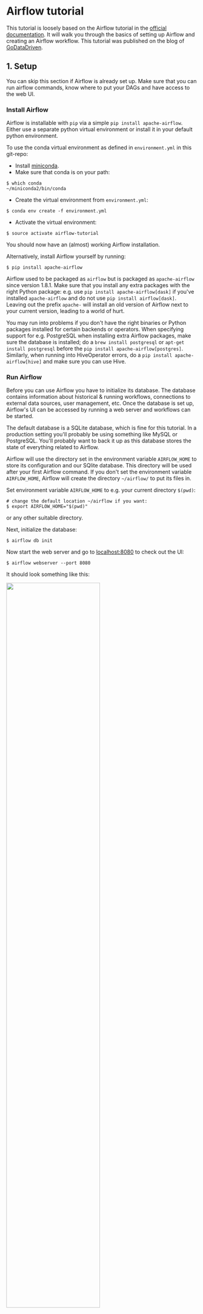 # Airflow tutorial

This tutorial is loosely based on the Airflow tutorial in the [official documentation](https://pythonhosted.org/airflow/tutorial.html).
It will walk you through the basics of setting up Airflow and creating an Airflow workflow.
This tutorial was published on the blog of [GoDataDriven](https://blog.godatadriven.com/practical-airflow-tutorial).


## 1. Setup

You can skip this section if Airflow is already set up.
Make sure that you can run airflow commands, know where to put your DAGs and have access to the web UI.


### Install Airflow

Airflow is installable with `pip` via a simple `pip install apache-airflow`.
Either use a separate python virtual environment or install it in your default python environment.

To use the conda virtual environment as defined in `environment.yml` in this git-repo:

* Install [miniconda](http://conda.pydata.org/miniconda.html).
* Make sure that conda is on your path:

```{bash}
$ which conda
~/miniconda2/bin/conda
```

* Create the virtual environment from `environment.yml`:

```{bash}
$ conda env create -f environment.yml
```

* Activate the virtual environment:

```{bash}
$ source activate airflow-tutorial
```

You should now have an (almost) working Airflow installation.

Alternatively, install Airflow yourself by running:

```{bash}
$ pip install apache-airflow
```

Airflow used to be packaged as `airflow` but is packaged as `apache-airflow` since version 1.8.1.
Make sure that you install any extra packages with the right Python package: e.g. use `pip install apache-airflow[dask]` if you've installed `apache-airflow` and do not use `pip install airflow[dask]`.
Leaving out the prefix `apache-` will install an old version of Airflow next to your current version, leading to a world of hurt.

You may run into problems if you don't have the right binaries or Python packages installed for certain backends or operators.
When specifying support for e.g. PostgreSQL when installing extra Airflow packages, make sure the database is installed; do a `brew install postgresql` or `apt-get install postgresql` before the `pip install apache-airflow[postgres]`.
Similarly, when running into HiveOperator errors, do a `pip install apache-airflow[hive]` and make sure you can use Hive.

### Run Airflow

Before you can use Airflow you have to initialize its database.
The database contains information about historical & running workflows, connections to external data sources, 
user management, etc.
Once the database is set up, Airflow's UI can be accessed by running a web server and workflows can be started.

The default database is a SQLite database, which is fine for this tutorial.
In a production setting you'll probably be using something like MySQL or PostgreSQL.
You'll probably want to back it up as this database stores the state of everything related to Airflow.

Airflow will use the directory set in the environment variable `AIRFLOW_HOME` to store its configuration and our SQlite database.
This directory will be used after your first Airflow command.
If you don't set the environment variable `AIRFLOW_HOME`, Airflow will create the directory `~/airflow/` to put its files in.

Set environment variable `AIRFLOW_HOME` to e.g. your current directory `$(pwd)`:

```{bash}
# change the default location ~/airflow if you want:
$ export AIRFLOW_HOME="$(pwd)"
```

or any other suitable directory.

Next, initialize the database:

```{bash}
$ airflow db init
```

Now start the web server and go to [localhost:8080](http://localhost:8080/) to check out the UI:

```{bash}
$ airflow webserver --port 8080
```

It should look something like this:

<img src="https://airflow.incubator.apache.org/_images/dags.png" style="width: 70%;"/>

With the web server running workflows can be started from a new terminal window.
Open a new terminal, activate the virtual environment and set the environment variable `AIRFLOW_HOME` for this terminal as well:

```{bash}
$ source activate airflow-tutorial
$ export AIRFLOW_HOME="$(pwd)"
```

Make sure that you're an in the same directory as before when using `$(pwd)`.

Run a supplied example:

```{bash}
$ airflow run example_bash_operator runme_0 2017-07-01
```

And check in the web UI that it has run by going to Browse -> Task Instances.

This concludes all the setting up that you need for this tutorial.

### Tips

* Both Python 2 and 3 are be supported by Airflow.
However, some of the lesser used parts (e.g. operators in `contrib`) might not support Python 3. 
* For more information on configuration check the sections on [Configuration](https://airflow.incubator.apache.org/configuration.html) and [Security](https://airflow.incubator.apache.org/security.html) of the Airflow documentation.
* Check the [Airflow repository](https://github.com/apache/incubator-airflow/tree/master/scripts) for `upstart` and `systemd` templates.
* Airflow logs extensively, so pick your log folder carefully.
* Set the timezone of your production machine to UTC: Airflow assumes it's UTC.


## 2. Workflows

We'll create a workflow by specifying actions as a Directed Acyclic Graph (DAG) in Python.
The tasks of a workflow make up a Graph; the graph is Directed because the tasks are ordered; and we don't want to get stuck in an eternal loop so the graph also has to be Acyclic.

The figure below shows an example of a DAG:

<img src="https://airflow.incubator.apache.org/_images/subdag_before.png" style="width: 70%;"/>

The DAG of this tutorial is a bit easier.
It will consist of the following tasks:

* print `'hello'`
* wait 5 seconds
* print `'world` 

and we'll plan daily execution of this workflow.


### Create a DAG file

Go to the folder that you've designated to be your `AIRFLOW_HOME` and find the DAGs folder located in subfolder `dags/` (if you cannot find, check the setting `dags_folder` in `$AIRFLOW_HOME/airflow.cfg`).
Create a Python file with the name `airflow_tutorial.py` that will contain your DAG.
Your workflow will automatically be picked up and scheduled to run.

First we'll configure settings that are shared by all our tasks.
Settings for tasks can be passed as arguments when creating them, but we can also pass a dictionary with default values to the DAG.
This allows us to share default arguments for all the tasks in our DAG is the best place to set e.g. the owner and start date of our DAG.

Add the following import and dictionary to `airflow_tutorial.py` to specify the owner, start time, and retry settings that are shared by our tasks:


### Configure common settings

```{python}
import datetime as dt

default_args = {
    'owner': 'me',
    'start_date': dt.datetime(2017, 6, 1),
    'retries': 1,
    'retry_delay': dt.timedelta(minutes=5),
}
```

These settings tell Airflow that this workflow is owned by `'me'`, that the workflow is valid since June 1st of 2017, it should not send emails and it is allowed to retry the workflow once if it fails with a delay of 5 minutes.
Other common default arguments are email settings on failure and the end time.


### Create the DAG

We'll now create a DAG object that will contain our tasks.

Name it `airflow_tutorial_v01` and pass `default_args`:

```{python}
from airflow import DAG

with DAG('airflow_tutorial_v01',
         default_args=default_args, 
         schedule_interval='0 * * * *',
         ) as dag:
```

With `schedule_interval='0 0 * * *'` we've specified a run at every hour 0; the DAG will run each day at 00:00.
See [crontab.guru](https://crontab.guru/#0_*_*_*_*) for help deciphering cron schedule expressions.
Alternatively, you can use strings like `'@daily'` and `'@hourly'`.

We've used a [context manager](https://jeffknupp.com/blog/2016/03/07/python-with-context-managers/) to create a DAG (new since 1.8).
All the tasks for the DAG should be indented to indicate that they are part of this DAG.
Without this context manager you'd have to set the `dag` parameter for each of your tasks.

Airflow will generate DAG runs from the `start_date` with the specified `schedule_interval`.
Once a DAG is active, Airflow continuously checks in the database if all the DAG runs have successfully ran since the `start_date`.
Any missing DAG runs are automatically scheduled.
When you initialize on 2016-01-04 a DAG with a `start_date` at 2016-01-01 and a daily `schedule_interval`, Airflow will schedule DAG runs for all the days between 2016-01-01 and 2016-01-04.

A run starts _after_ the time for the run has passed.
The time for which the workflow runs is called the `execution_date`.
The daily workflow for 2016-06-02 runs after 2016-06-02 23:59 and the hourly workflow for 2016-07-03 01:00 starts after 2016-07-03 01:59.

From the ETL viewpoint this makes sense: you can only process the daily data for a day after it has passed.
This can, however, ask for some juggling with date for other workflows.
For Machine Learning models you may want to use all the data up to a given date, you'll have to add the `schedule_interval` to your `execution_date` somewhere in the workflow logic.

Because Airflow saves all the (scheduled) DAG runs in its database, you should not change the `start_date` and `schedule_interval` of a DAG.
Instead, up the version number of the DAG (e.g. `airflow_tutorial_v02`) and avoid running unnecessary tasks by using the web interface or command line tools

Timezones and especially daylight savings can mean trouble when scheduling things, so keep your Airflow machine in UTC.
You don't want to skip an hour because daylight savings kicks in (or out).


### Create the tasks

Tasks are represented by operators that either perform an action, transfer data, or sense if something has been done.
Examples of actions are running a bash script or calling a Python function; of transfers are copying tables between databases or uploading a file; and of sensors are checking if a file exists or data has been added to a database.

We'll create a workflow consisting of three tasks: we'll print 'hello', wait for 10 seconds and finally print 'world'. 
The first two are done with the `BashOperator` and the latter with the `PythonOperator`.
Give each operator an unique task ID and something to do:

```{python}
    from airflow.operators.bash_operator import BashOperator
    from airflow.operators.python_operator import PythonOperator
    
    def print_world():
        print('world')

    print_hello = BashOperator(task_id='print_hello', 
                               bash_command='echo "hello"')
    sleep = BashOperator(task_id='sleep',
                         bash_command='sleep 5')
    print_world = PythonOperator(task_id='print_world',
                                 python_callable=print_world)
```

Note how we can pass bash commands in the `BashOperator` and that the `PythonOperator` asks for a Python function that can be called.

Dependencies in tasks are added by setting other actions as upstream (or downstream). 
Link the operations in a chain so that `sleep` will be run after `print_hello` and is followed by `print_world`; `print_hello` -> `sleep` -> `print_world`:

```{python}
print_hello >> sleep >> print_world
```

After rearranging the code your final DAG should look something like:

```{python}
import datetime as dt

from airflow import DAG
from airflow.operators.bash_operator import BashOperator
from airflow.operators.python_operator import PythonOperator


def print_world():
    print('world')


default_args = {
    'owner': 'me',
    'start_date': dt.datetime(2017, 6, 1),
    'retries': 1,
    'retry_delay': dt.timedelta(minutes=5),
}


with DAG('airflow_tutorial_v01',
         default_args=default_args,
         schedule_interval='0 * * * *',
         ) as dag:

    print_hello = BashOperator(task_id='print_hello',
                               bash_command='echo "hello"')
    sleep = BashOperator(task_id='sleep',
                         bash_command='sleep 5')
    print_world = PythonOperator(task_id='print_world',
                                 python_callable=print_world)


print_hello >> sleep >> print_world
```


### Test the DAG

First check that DAG file contains valid Python code by executing the file with Python:

```{bash}
$ python airflow_tutorial.py
```

You can manually test a single task for a given `execution_date` with `airflow test`:

```{bash}
$ airflow test airflow_tutorial_v01 print_world 2017-07-01
```

This runs the task locally as if it was for 2017-07-01, ignoring other tasks and without communicating to the database.


### Activate the DAG

Now that you're confident that your dag works, let's set it to run automatically! To do so, the scheduler needs to be turned on; the scheduler monitors all tasks and all DAGs and triggers the task instances whose dependencies have been met. Open a new terminal, activate the virtual environment and set the environment variable `AIRFLOW_HOME` for this terminal, and type

```bash
$ airflow scheduler
```

Once the scheduler is up and running, refresh the DAGs page in the web UI. You should see `airflow_tutorial_v01` in the list of DAGs with an on/off switch next to it. Turn on the DAG in the web UI and sit back while Airflow starts backfilling the dag runs!


### Tips 

* Make your DAGs idempotent: rerunning them should give the same results.
* Use the the cron notation for `schedule_interval` instead of `@daily` and `@hourly`. 
`@daily` and `@hourly` always run after respectively midnight and the full hour, regardless of the hour/minute specified.
* Manage your connections and secrets with the [Connections](https://airflow.incubator.apache.org/configuration.html#connections) and/or [Variables](https://airflow.incubator.apache.org/ui.html#variable-view).


## 3. Exercises

You now know the basics of setting up Airflow, creating a DAG and turning it on; time to go deeper!

* Change the interval to every 30 minutes.
* Use a sensor to add a delay of 5 minutes before starting. 
* Implement templating for the `BashOperator`: print the `execution_date` instead of `'hello'` (check out the [original tutorial](https://airflow.incubator.apache.org/tutorial.html#templating-with-jinja) and the [example DAG](https://github.com/apache/incubator-airflow/blob/master/airflow/example_dags/example_bash_operator.py)).
* Implement templating for the `PythonOperator`: print the `execution_date` with one hour added in the function `print_world()` (check out the documentation of the [`PythonOperator`](https://airflow.incubator.apache.org/code.html#airflow.operators.PythonOperator)).


## 4. Resources

* [Data Pipelines with Apache Airflow](https://www.manning.com/books/data-pipelines-with-apache-airflow)
* [Airflow documentation](https://airflow.apache.org/index.html)
* [ETL best practices with Airflow](https://gtoonstra.github.io/etl-with-airflow/)
* [Airflow: Tips, Tricks, and Pitfalls](https://medium.com/handy-tech/airflow-tips-tricks-and-pitfalls-9ba53fba14eb)
* [Kubernetes Custom controller for deploying Airflow](https://github.com/GoogleCloudPlatform/airflow-operator)
